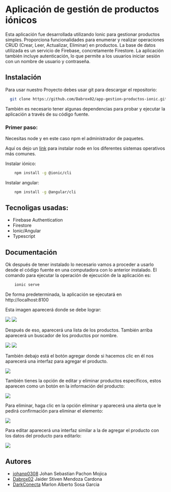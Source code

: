 
# Aplicación de gestión de productos iónicos

Esta aplicación fue desarrollada utilizando Ionic para gestionar productos simples. Proporciona funcionalidades para enumerar y realizar operaciones CRUD (Crear, Leer, Actualizar, Eliminar) en productos. La base de datos utilizada es un servicio de Firebase, concretamente Firestore. La aplicación también incluye autenticación, lo que permite a los usuarios iniciar sesión con un nombre de usuario y contraseña.

## Instalación

Para usar nuestro Proyecto debes usar git para descargar el repositorio:

```bash
  git clone https://github.com/Dabrox02/app-gestion-productos-ionic.git
```

También es necesario tener algunas dependencias para probar y ejecutar la aplicación a través de su código fuente.

### Primer paso:
Necesitas node y en este caso npm el administrador de paquetes.

Aquí os dejo un [link](https://kinsta.com/es/blog/como-instalar-node-js/) para instalar node en los diferentes sistemas operativos más comunes.

Instalar iónico:

```bash
    npm install -g @ionic/cli
```

Instalar angular:

```bash
    npm install -g @angular/cli
```

    
## Tecnoligas usadas:
- Firebase Authentication
- Firestore
- Ionic/Angular
- Typescript


## Documentación

Ok después de tener instalado lo necesario vamos a proceder a usarlo desde el código fuente en una computadora con lo anterior instalado.
El comando para ejecutar la operación de ejecución de la aplicación es:

```bash
    ionic serve
```

De forma predeterminada, la aplicación se ejecutará en http://localhost:8100

Esta imagen aparecerá donde se debe lograr:

![](./img/login-app.jpeg)
![](./img/loging-acces.jpeg.jpeg)

Después de eso, aparecerá una lista de los productos. También arriba aparecerá un buscador de los productos por nombre.

![](./img/list-product.jpeg)
![](./img/search-product.jpeg)


También debajo está el botón agregar donde si hacemos clic en él nos aparecerá una interfaz para agregar el producto.

![](./img/add-producto.jpg)


También tienes la opción de editar y eliminar productos específicos, estos aparecen como un botón en la información del producto:

![](./img/info-product.jpeg)

Para eliminar, haga clic en la opción eliminar y aparecerá una alerta que le pedirá confirmación para eliminar el elemento:

![](./img/delete-product.jpeg)

Para editar aparecerá una interfaz similar a la de agregar el producto con los datos del producto para editarlo:

![](./img/edit-product.jpeg)

## Autores

- [johanp0308](https://github.com/johanp0308) Johan Sebastian Pachon Mojica
- [Dabrox02](https://github.com/Dabrox02) Jaider Stiven Mendoza Cardona
- [DarkConecta](https://github.com/DarkConecta) Marlon Alberto Sosa Garcia

